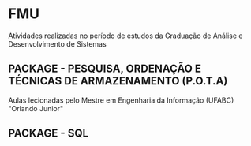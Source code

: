 ﻿# FMU
Atividades realizadas no período de estudos da Graduação de Análise e Desenvolvimento de Sistemas

## PACKAGE - PESQUISA, ORDENAÇÃO E TÉCNICAS DE ARMAZENAMENTO (P.O.T.A)
Aulas lecionadas pelo Mestre
em Engenharia da Informação (UFABC) "Orlando Junior"

## PACKAGE - SQL
